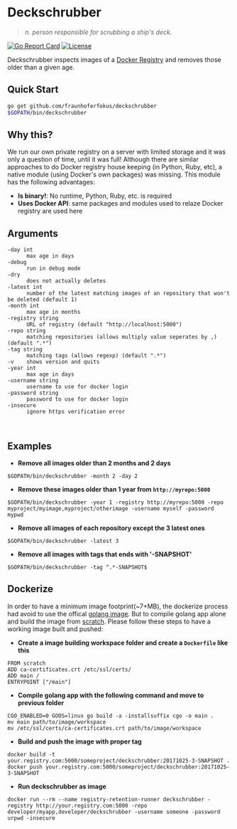 # Deckschrubber
> *n. person responsible for scrubbing a ship's deck.*

[![Go Report Card](https://goreportcard.com/badge/github.com/fraunhoferfokus/deckschrubber)](https://goreportcard.com/report/github.com/fraunhoferfokus/deckschrubber)
[![License](https://img.shields.io/github/license/fraunhoferfokus/sesame.svg)](https://github.com/fraunhoferfokus/sesame/blob/master/LICENSE)

Deckschrubber inspects images of a [Docker Registry](https://docs.docker.com/registry/) and removes those older than a given age.

## Quick Start

```bash
go get github.com/fraunhoferfokus/deckschrubber
$GOPATH/bin/deckschrubber
```

## Why this?
We run our own private registry on a server with limited storage and it was only a question of time, until it was full! Although there are similar approaches to do Docker registry house keeping (in Python, Ruby, etc), a native module (using Docker's own packages) was missing. This module has the following advantages:

* **Is binary!**: No runtime, Python, Ruby, etc. is required
* **Uses Docker API**: same packages and modules used to relaze Docker registry are used here

## Arguments
```
-day int
      max age in days
-debug
      run in debug mode
-dry
      does not actually deletes
-latest int
      number of the latest matching images of an repository that won't be deleted (default 1)
-month int
      max age in months
-registry string
      URL of registry (default "http://localhost:5000")
-repo string
      matching repositories (allows multiply value seperates by ,) (default ".*")
-tag string
      matching tags (allows regexp) (default ".*")
-v    shows version and quits
-year int
      max age in days
-username string
      username to use for docker login
-password string
      password to use for docker login
-insecure
      ignore https verification error
      
      
```

## Examples

* **Remove all images older than 2 months and 2 days**

```
$GOPATH/bin/deckschrubber -month 2 -day 2
```

* **Remove these images older than 1 year from `http://myrepo:5000`**

```
$GOPATH/bin/deckschrubber -year 1 -registry http://myrepo:5000 -repo myproject/myimage,myproject/otherimage -username myself -password mypwd
```

* **Remove all images of each repository except the 3 latest ones**

```
$GOPATH/bin/deckschrubber -latest 3 
```

* **Remove all images with tags that ends with '-SNAPSHOT'**

```
$GOPATH/bin/deckschrubber -tag ^.*-SNAPSHOT$ 
```

## Dockerize

In order to have a minimum image footprint(~7+MB), the dockerize process had avoid to use the offical [golang image](https://hub.docker.com/_/golang/).
But to compile golang app alone and build the image from [scratch](https://hub.docker.com/_/scratch/). 
Please follow these steps to have a working image built and pushed:

* **Create a image building workspace folder and create a `Dockerfile` like this**

```
FROM scratch
ADD ca-certificates.crt /etc/ssl/certs/
ADD main /
ENTRYPOINT ["/main"]
```

* **Compile golang app with the following command and move to previous folder**

```
CGO_ENABLED=0 GOOS=linux go build -a -installsuffix cgo -o main .
mv main path/to/image/workspace
mv /etc/ssl/certs/ca-certificates.crt path/to/image/workspace 
```

* **Build and push the image with proper tag**

```
docker build -t your.registry.com:5000/someproject/deckschrubber:20171025-3-SNAPSHOT .
docker push your.registry.com:5000/someproject/deckschrubber:20171025-3-SNAPSHOT 
```

* **Run deckschrubber as image**

```
docker run --rm --name registry-retention-runner deckschrubber -registry http://your.registry.com:5000 -repo developer/myapp,developer/deckschrubber -username someone -password urpwd -insecure
```
